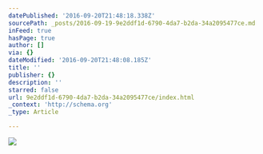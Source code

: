 ```yaml
---
datePublished: '2016-09-20T21:48:18.338Z'
sourcePath: _posts/2016-09-19-9e2ddf1d-6790-4da7-b2da-34a2095477ce.md
inFeed: true
hasPage: true
author: []
via: {}
dateModified: '2016-09-20T21:48:08.185Z'
title: ''
publisher: {}
description: ''
starred: false
url: 9e2ddf1d-6790-4da7-b2da-34a2095477ce/index.html
_context: 'http://schema.org'
_type: Article

---
```

![](https://the-grid-user-content.s3-us-west-2.amazonaws.com/a79eafc3-0a82-4552-8bec-913f04f60865.jpg)